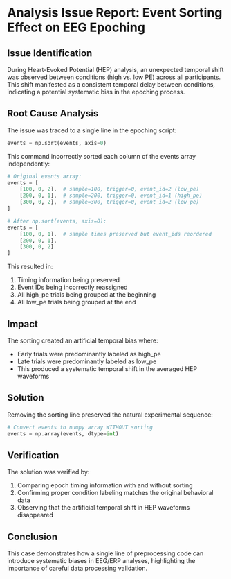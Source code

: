 # Analysis Issue Report: Event Sorting Effect on EEG Epoching

## Issue Identification
During Heart-Evoked Potential (HEP) analysis, an unexpected temporal shift was observed between conditions (high vs. low PE) across all participants. This shift manifested as a consistent temporal delay between conditions, indicating a potential systematic bias in the epoching process.

## Root Cause Analysis
The issue was traced to a single line in the epoching script:
```python
events = np.sort(events, axis=0)
```

This command incorrectly sorted each column of the events array independently:
```python
# Original events array:
events = [
    [100, 0, 2],  # sample=100, trigger=0, event_id=2 (low_pe)
    [200, 0, 1],  # sample=200, trigger=0, event_id=1 (high_pe)
    [300, 0, 2],  # sample=300, trigger=0, event_id=2 (low_pe)
]

# After np.sort(events, axis=0):
events = [
    [100, 0, 1],  # sample times preserved but event_ids reordered
    [200, 0, 1],
    [300, 0, 2]
]
```

This resulted in:
1. Timing information being preserved
2. Event IDs being incorrectly reassigned
3. All high_pe trials being grouped at the beginning
4. All low_pe trials being grouped at the end

## Impact
The sorting created an artificial temporal bias where:
- Early trials were predominantly labeled as high_pe
- Late trials were predominantly labeled as low_pe
- This produced a systematic temporal shift in the averaged HEP waveforms

## Solution
Removing the sorting line preserved the natural experimental sequence:
```python
# Convert events to numpy array WITHOUT sorting
events = np.array(events, dtype=int)
```

## Verification
The solution was verified by:
1. Comparing epoch timing information with and without sorting
2. Confirming proper condition labeling matches the original behavioral data
3. Observing that the artificial temporal shift in HEP waveforms disappeared

## Conclusion
This case demonstrates how a single line of preprocessing code can introduce systematic biases in EEG/ERP analyses, highlighting the importance of careful data processing validation.
